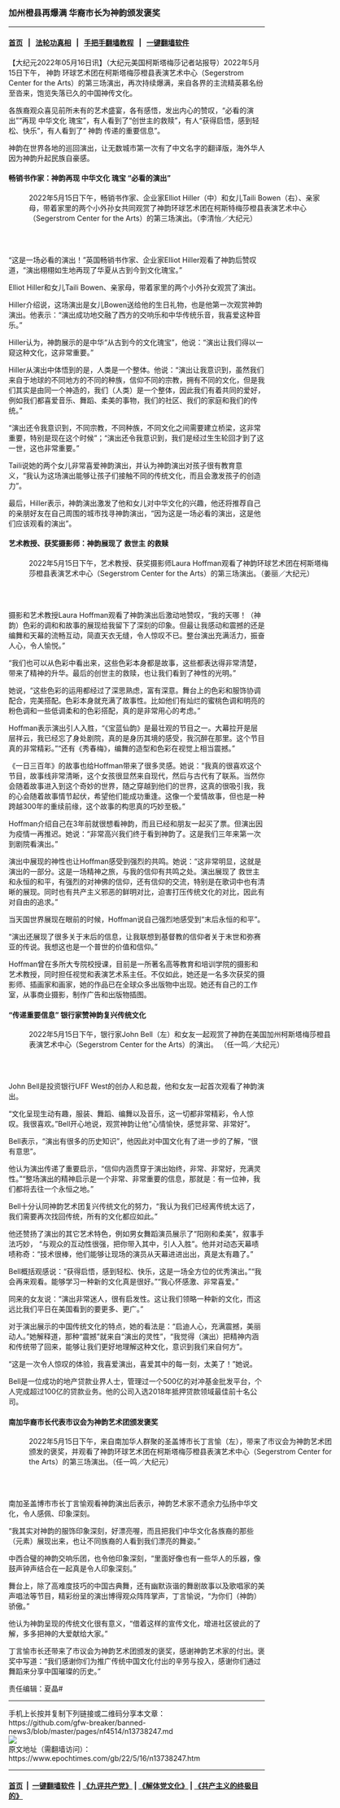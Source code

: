 ### 加州橙县再爆满 华裔市长为神韵颁发褒奖
------------------------

#### [首页](https://github.com/gfw-breaker/banned-news3/blob/master/README.md) &nbsp;&nbsp;|&nbsp;&nbsp; [法轮功真相](https://github.com/begood0513/basic/blob/master/README.md)  &nbsp;&nbsp;|&nbsp;&nbsp; [手把手翻墙教程](https://github.com/gfw-breaker/guides/wiki)  &nbsp;&nbsp;|&nbsp;&nbsp; [一键翻墙软件](https://github.com/gfw-breaker/nogfw/blob/master/README.md)  



<div><p>
 【大纪元2022年05月16日讯】（大纪元美国柯斯塔梅莎记者站报导）2022年5月15日下午，
 <ok href="https://www.epochtimes.com/gb/tag/%E7%A5%9E%E9%9F%B5.html">
  神韵
 </ok>
 环球艺术团在柯斯塔梅莎橙县表演艺术中心（Segerstrom Center for the Arts）的第三场演出，再次持续爆满，来自各界的主流精英慕名纷至沓来，饱览失落已久的中国神传文化。
</p>
<p>
 各族裔观众喜见前所未有的艺术盛宴，各有感悟，发出内心的赞叹，“必看的演出”“再现
 <ok href="https://www.epochtimes.com/gb/tag/%E4%B8%AD%E5%8D%8E%E6%96%87%E5%8C%96.html">
  中华文化
 </ok>
 瑰宝”，有人看到了“创世主的救赎”，有人“获得启悟，感到轻松、快乐”，有人看到了“
 <ok href="https://www.epochtimes.com/gb/tag/%E7%A5%9E%E9%9F%B5.html">
  神韵
 </ok>
 传递的重要信息”。
</p>
<p>
 神韵在世界各地的巡回演出，让无数城市第一次有了中文名字的翻译版，海外华人因为神韵升起民族自豪感。
</p>
<h4>
 <strong>
  畅销书作家：神韵再现
  <ok href="https://www.epochtimes.com/gb/tag/%E4%B8%AD%E5%8D%8E%E6%96%87%E5%8C%96.html">
   中华文化
  </ok>
  瑰宝 “必看的演出”
 </strong>
</h4>
<figure aria-describedby="caption-attachment-13738264" class="wp-caption aligncenter" id="attachment_13738264" style="width: 600px">
 <ok href="https://i.epochtimes.com/assets/uploads/2022/05/id13738264-220516001357100731.jpg" target="_blank">
  <img alt="" class="size-large wp-image-13738264" src="https://i.epochtimes.com/assets/uploads/2022/05/id13738264-220516001357100731-600x400.jpg" title=""/>
 </ok>
 <br/><figcaption class="wp-caption-text" id="caption-attachment-13738264">
  2022年5月15日下午，畅销书作家、企业家Elliot Hiller（中）和女儿Taili Bowen（右）、亲家母，带着家里的两个小外孙女共同观赏了神韵环球艺术团在柯斯特梅莎橙县表演艺术中心（Segerstrom Center for the Arts）的第三场演出。（李清怡／大纪元）
 </figcaption><br/>
</figure><br/>
<p>
 “这是一场必看的演出！”英国畅销书作家、企业家Elliot Hiller观看了神韵后赞叹道，“演出栩栩如生地再现了华夏从古到今到文化瑰宝。”
</p>
<p>
 Elliot Hiller和女儿Taili Bowen、亲家母，带着家里的两个小外孙女观赏了演出。
</p>
<p>
 Hiller介绍说，这场演出是女儿Bowen送给他的生日礼物，也是他第一次观赏神韵演出。他表示：“演出成功地交融了西方的交响乐和中华传统乐音，我喜爱这种音乐。”
</p>
<p>
 Hiller认为，神韵展示的是中华“从古到今的文化瑰宝”，他说：“演出让我们得以一窥这种文化，这非常重要。”
</p>
<p>
 Hiller从演出中体悟到的是，人类是一个整体。他说：“演出让我意识到，虽然我们来自于地球的不同地方的不同的种族，信仰不同的宗教，拥有不同的文化，但是我们其实是由同一个神造的，我们（人类）是一个整体，因此我们有着共同的爱好，例如我们都喜爱音乐、舞蹈、柔美的事物，我们的社区、我们的家庭和我们的传统。”
</p>
<p>
 “演出还令我意识到，不同宗教，不同种族，不同文化之间需要建立桥梁，这非常重要，特别是现在这个时候”；“演出还令我意识到，我们是经过生生轮回才到了这一世，这也非常重要。”
</p>
<p>
 Taili说她的两个女儿非常喜爱神韵演出，并认为神韵演出对孩子很有教育意义，“我认为这场演出能够让孩子们接触不同的传统文化，而且会激发孩子的创造力”。
</p>
<p>
 最后，Hiller表示，神韵演出激发了他和女儿对中华文化的兴趣，他还将推荐自己的亲朋好友在自己周围的城市找寻神韵演出，“因为这是一场必看的演出，这是他们应该观看的演出”。
</p>
<h4>
 <strong>
  艺术教授、获奖摄影师：神韵展现了
  <ok href="https://www.epochtimes.com/gb/tag/%E6%95%91%E4%B8%96%E4%B8%BB.html">
   救世主
  </ok>
  的救赎
 </strong>
</h4>
<figure aria-describedby="caption-attachment-13738266" class="wp-caption aligncenter" id="attachment_13738266" style="width: 600px">
 <ok href="https://i.epochtimes.com/assets/uploads/2022/05/id13738266-220515235454100731.jpg" target="_blank">
  <img alt="" class="size-large wp-image-13738266" src="https://i.epochtimes.com/assets/uploads/2022/05/id13738266-220515235454100731-600x400.jpg" title=""/>
 </ok>
 <br/><figcaption class="wp-caption-text" id="caption-attachment-13738266">
  2022年5月15日下午，艺术教授、获奖摄影师Laura Hoffman观看了神韵环球艺术团在柯斯塔梅莎橙县表演艺术中心（Segerstrom Center for the Arts）的第三场演出。（姜丽／大纪元）
 </figcaption><br/>
</figure><br/>
<p>
 摄影和艺术教授Laura Hoffman观看了神韵演出后激动地赞叹，“我的天哪！（神韵）色彩的调和和故事的展现给我留下了深刻的印象。但最让我感动和震撼的还是编舞和天幕的流畅互动，简直天衣无缝，令人惊叹不已。整台演出充满活力，振奋人心，令人愉悦。”
</p>
<p>
 “我们也可以从色彩中看出来，这些色彩本身都是故事，这些都表达得非常清楚，带来了精神的升华。最后的创世主的救赎，也让我们看到了神性的光明。”
</p>
<p>
 她说，“这些色彩的运用都经过了深思熟虑，富有深意。舞台上的色彩和服饰协调配合，完美搭配。色彩本身就充满了故事性。比如他们有灿烂的蜜桃色调和明亮的粉色调和一些低调柔和的色彩搭配，真的是非常用心的考虑。”
</p>
<p>
 Hoffman表示演出引人入胜，“《宝蓝仙韵》是最壮观的节目之一。大幕拉开是层层祥云，我已经忘了身处剧院，真的是身历其境的感受，我沉醉在那里。这个节目真的非常精彩。”“还有《秀春梅》，编舞的造型和色彩在视觉上相当震撼。”
</p>
<p>
 《一日三百年》的故事也给Hoffman带来了很多灵感。她说：“我真的很喜欢这个节目，故事线非常清晰，这个女孩很显然来自现代，然后与古代有了联系。当然你会随着故事进入到这个奇妙的世界，随之穿越到他们的世界，这真的很吸引我，我的心会随着故事情节起伏，希望他们能成功重逢。这像一个爱情故事，但也是一种跨越300年的重续前缘，这个故事的构思真的巧妙至极。”
</p>
<p>
 Hoffman介绍自己在3年前就很想看神韵，而且已经和朋友一起买了票。但演出因为疫情一再推迟。她说：“非常高兴我们终于看到神韵了。这是我们三年来第一次到剧院看演出。”
</p>
<p>
 演出中展现的神性也让Hoffman感受到强烈的共鸣。她说：“这非常明显，这就是演出的一部分。这是一场精神之旅，与我的信仰有共鸣之处。演出展现了
 <ok href="https://www.epochtimes.com/gb/tag/%E6%95%91%E4%B8%96%E4%B8%BB.html">
  救世主
 </ok>
 和永恒的和平，有强烈的对神佛的信仰，还有信仰的交流，特别是在歌词中也有清晰的展现。同时也有共产主义邪恶的鲜明对比，迫害打压传统文化的对比，因此有对自由的追求。”
</p>
<p>
 当天国世界展现在眼前的时候，Hoffman说自己强烈地感受到“末后永恒的和平”。
</p>
<p>
 “演出还展现了很多关于末后的信息，让我联想到基督教的信仰者关于末世和弥赛亚的传说。我想这也是一个普世的价值和信仰。”
</p>
<p>
 Hoffman曾在多所大专院校授课，目前是一所著名高等教育和培训学院的摄影和艺术教授，同时担任视觉和表演艺术系主任。不仅如此，她还是一名多次获奖的摄影师、插画家和画家，她的作品已在全球众多出版物中出现。她还有自己的工作室，从事商业摄影，制作广告和出版物插图。
</p>
<h4>
 <strong>
  “传递重要信息”
 </strong>
 <strong>
  银行家赞神韵复兴传统文化
 </strong>
</h4>
<figure aria-describedby="caption-attachment-13738268" class="wp-caption aligncenter" id="attachment_13738268" style="width: 600px">
 <ok href="https://i.epochtimes.com/assets/uploads/2022/05/id13738268-220515235429100731.jpg" target="_blank">
  <img alt="" class="size-large wp-image-13738268" src="https://i.epochtimes.com/assets/uploads/2022/05/id13738268-220515235429100731-600x400.jpg" title=""/>
 </ok>
 <br/><figcaption class="wp-caption-text" id="caption-attachment-13738268">
  2022年5月15日下午，银行家John Bell（左）和女友一起观赏了神韵在美国加州柯斯塔梅莎橙县表演艺术中心（Segerstrom Center for the Arts）的演出。 （任一鸣／大纪元）
 </figcaption><br/>
</figure><br/>
<p>
 John Bell是投资银行UFF West的创办人和总裁，他和女友一起首次观看了神韵演出。
</p>
<p>
 “文化呈现生动有趣，服装、舞蹈、编舞以及音乐，这一切都非常精彩，令人惊叹。我很喜欢。”Bell开心地说，观赏神韵让他“心情愉快，感觉非常、非常好”。
</p>
<p>
 Bell表示，“演出有很多的历史知识”，他因此对中国文化有了进一步的了解，“很有意思”。
</p>
<p>
 他认为演出传递了重要启示，“信仰内涵贯穿于演出始终，非常、非常好，充满灵性。”“整场演出的精神启示是一个非常、非常重要的信息，那就是：有一位神，我们都将去往一个永恒之地。”
</p>
<p>
 Bell十分认同神韵艺术团复兴传统文化的努力，“我认为我们已经离传统太远了，我们需要再次找回传统，所有的文化都应如此。”
</p>
<p>
 他还赞扬了演出的其它艺术特色，例如男女舞蹈演员展示了“阳刚和柔美”，叙事手法巧妙， “与观众的互动性很强，把你带入其中，引人入胜”。他并对动态天幕啧啧称奇：“技术很棒，他们能够让现场的演员从天幕进进出出，真是太有趣了。”
</p>
<p>
 Bell概括观感说：“获得启悟，感到轻松、快乐，这是一场全方位的优秀演出。”“我会再来观看。能够学习一种新的文化真是很好。”“我心怀感激、非常喜爱。”
</p>
<p>
 同来的女友说：“演出非常迷人，很有启发性。这让我们领略一种新的文化，而这远比我们平日在美国看到的要更多、更广。”
</p>
<p>
 对于演出展示的中国传统文化的特点，她的看法是：“启迪人心，充满震撼，美丽动人。”她解释道，那种“震撼”就来自“演出的灵性”，“我觉得（演出）把精神内涵和传统带了回来，能够让我们更好地理解这种文化，意识到我们来自何方”。
</p>
<p>
 “这是一次令人惊叹的体验，我喜爱演出，喜爱其中的每一刻，太美了！”她说。
</p>
<p>
 Bell是一位成功的地产贷款业界人士，管理过一个500亿的对冲基金批发平台，个人完成超过100亿的贷款业务。他的公司入选2018年抵押贷款领域最佳前十名公司。
</p>
<h4>
 <strong>
  南加华裔市长代表市议会为神韵艺术团颁发褒奖
 </strong>
</h4>
<figure aria-describedby="caption-attachment-13738271" class="wp-caption aligncenter" id="attachment_13738271" style="width: 600px">
 <ok href="https://i.epochtimes.com/assets/uploads/2022/05/id13738271-220515235423100731.jpg" target="_blank">
  <img alt="" class="size-large wp-image-13738271" src="https://i.epochtimes.com/assets/uploads/2022/05/id13738271-220515235423100731-600x400.jpg" title=""/>
 </ok>
 <br/><figcaption class="wp-caption-text" id="caption-attachment-13738271">
  2022年5月15日下午，来自南加华人群聚的圣盖博市长丁言愉（左），带来了市议会为神韵艺术团颁发的褒奖，并观看了神韵环球艺术团在柯斯塔梅莎橙县表演艺术中心（Segerstrom Center for the Arts）的第三场演出。（任一鸣／大纪元）
 </figcaption><br/>
</figure><br/>
<p>
 南加圣盖博市市长丁言愉观看神韵演出后表示，神韵艺术家不遗余力弘扬中华文化，令人感佩、印象深刻。
</p>
<p>
 “我其实对神韵的服饰印象深刻，好漂亮喔，而且把我们中华文化各族裔的那些（元素）展现出来，也让不同族裔的人看到我们漂亮的舞姿。”
</p>
<p>
 中西合璧的神韵交响乐团，也令他印象深刻，“里面好像也有一些华人的乐器，像鼓声钟声结合在一起真是令人印象深刻。”
</p>
<p>
 舞台上，除了高难度技巧的中国古典舞，还有幽默诙谐的舞剧故事以及歌唱家的美声唱法等节目，精彩纷呈的演出博得观众阵阵掌声，丁言愉说，“为你们（神韵）骄傲。”
</p>
<p>
 他认为神韵呈现的传统文化很有意义，“借着这样的宣传文化，增进社区彼此的了解，多多把神的大爱献给大家。”
</p>
<p>
 丁言愉市长还带来了市议会为神韵艺术团颁发的褒奖，感谢神韵艺术家的付出。褒奖中写道：“我们感谢你们为推广传统中国文化付出的辛劳与投入，感谢你们通过舞蹈来分享中国璀璨的历史。”
</p>
<p>
 责任编辑：夏晶#
</p>
</div>
<hr/>
手机上长按并复制下列链接或二维码分享本文章：<br/>
https://github.com/gfw-breaker/banned-news3/blob/master/pages/nf4514/n13738247.md <br/>
<a href='https://github.com/gfw-breaker/banned-news3/blob/master/pages/nf4514/n13738247.md'><img src='https://github.com/gfw-breaker/banned-news3/blob/master/pages/nf4514/n13738247.md.png'/></a> <br/>
原文地址（需翻墙访问）：https://www.epochtimes.com/gb/22/5/16/n13738247.htm


------------------------
#### [首页](https://github.com/gfw-breaker/banned-news3/blob/master/README.md) &nbsp;|&nbsp; [一键翻墙软件](https://github.com/gfw-breaker/nogfw/blob/master/README.md) &nbsp;| [《九评共产党》](https://github.com/gfw-breaker/9ping.md/blob/master/README.md#九评之一评共产党是什么) | [《解体党文化》](https://github.com/gfw-breaker/jtdwh.md/blob/master/README.md) | [《共产主义的终极目的》](https://github.com/gfw-breaker/gczydzjmd.md/blob/master/README.md)


<img src='http://gfw-breaker.win/banned-news3/pages/nf4514/n13738247.md' width='0px' height='0px'/>
